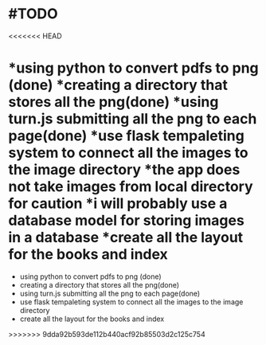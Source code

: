 #TODO
=====
<<<<<<< HEAD

*using python to convert pdfs to png (done) 
*creating a directory that stores all the png(done)
*using turn.js submitting all the png to each page(done)
*use flask tempaleting system to connect all the images to the image directory
	*the app does not take images from local directory for caution 
	*i will probably use a database model for storing images in a database
*create all the layout for the books and index
=======
<ul>
<li>using python to convert pdfs to png (done) </li>
<li>creating a directory that stores all the png(done)</li>
<li>using turn.js submitting all the png to each page(done)</li>
<li>use flask tempaleting system to connect all the images to the image directory</li>
<li>create all the layout for the books and index</li>
</ul>
>>>>>>> 9dda92b593de112b440acf92b85503d2c125c754
